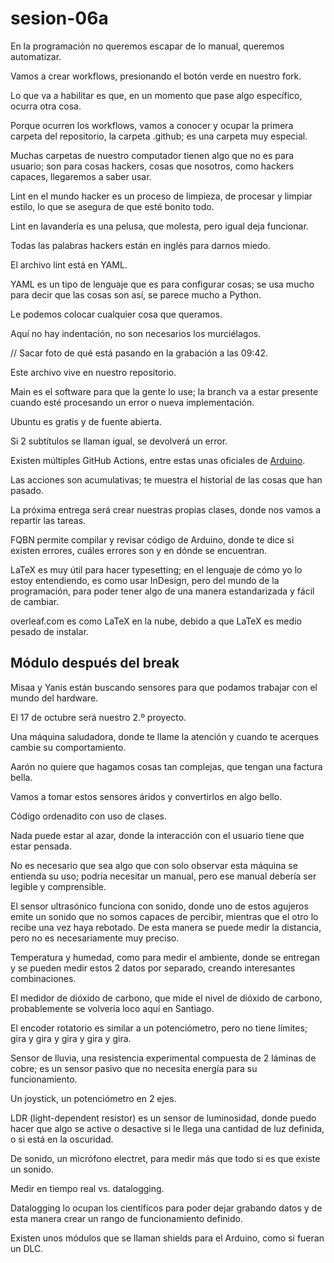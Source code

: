 # sesion-06a

En la programación no queremos escapar de lo manual, queremos automatizar.

Vamos a crear workflows, presionando el botón verde en nuestro fork.

Lo que va a habilitar es que, en un momento que pase algo específico, ocurra otra cosa.

Porque ocurren los workflows, vamos a conocer y ocupar la primera carpeta del repositorio, la carpeta .github; es una carpeta muy especial.

Muchas carpetas de nuestro computador tienen algo que no es para usuario; son para cosas hackers, cosas que nosotros, como hackers capaces, llegaremos a saber usar.

Lint en el mundo hacker es un proceso de limpieza, de procesar y limpiar estilo, lo que se asegura de que esté bonito todo.

Lint en lavandería es una pelusa, que molesta, pero igual deja funcionar.

Todas las palabras hackers están en inglés para darnos miedo.

El archivo lint está en YAML.

YAML es un tipo de lenguaje que es para configurar cosas; se usa mucho para decir que las cosas son así, se parece mucho a Python.

Le podemos colocar cualquier cosa que queramos. 

Aquí no hay indentación, no son necesarios los murciélagos.

// Sacar foto de qué está pasando en la grabación a las 09:42.

Este archivo vive en nuestro repositorio.

Main es el software para que la gente lo use; la branch va a estar presente cuando esté procesando un error o nueva implementación.

Ubuntu es gratis y de fuente abierta.

Si 2 subtítulos se llaman igual, se devolverá un error.

Existen múltiples GitHub Actions, entre estas unas oficiales de [Arduino](https://github.com/arduino/arduino-lint-action).

Las acciones son acumulativas; te muestra el historial de las cosas que han pasado.

La próxima entrega será crear nuestras propias clases, donde nos vamos a repartir las tareas.

FQBN permite compilar y revisar código de Arduino, donde te dice si existen errores, cuáles errores son y en dónde se encuentran.

LaTeX es muy útil para hacer typesetting; en el lenguaje de cómo yo lo estoy entendiendo, es como usar InDesign, pero del mundo de la programación, para poder tener algo de una manera estandarizada y fácil de cambiar. 

overleaf.com es como LaTeX en la nube, debido a que LaTeX es medio pesado de instalar.

## Módulo después del break

Misaa y Yanis están buscando sensores para que podamos trabajar con el mundo del hardware.

El 17 de octubre será nuestro 2.º proyecto.

Una máquina saludadora, donde te llame la atención y cuando te acerques cambie su comportamiento. 

Aarón no quiere que hagamos cosas tan complejas, que tengan una factura bella.

Vamos a tomar estos sensores áridos y convertirlos en algo bello. 

Código ordenadito con uso de clases.

Nada puede estar al azar, donde la interacción con el usuario tiene que estar pensada. 

No es necesario que sea algo que con solo observar esta máquina se entienda su uso; podría necesitar un manual, pero ese manual debería ser legible y comprensible. 

El sensor ultrasónico funciona con sonido, donde uno de estos agujeros emite un sonido que no somos capaces de percibir, mientras que el otro lo recibe una vez haya rebotado. De esta manera se puede medir la distancia, pero no es necesariamente muy preciso.

Temperatura y humedad, como para medir el ambiente, donde se entregan y se pueden medir estos 2 datos por separado, creando interesantes combinaciones.

El medidor de dióxido de carbono, que mide el nivel de dióxido de carbono, probablemente se volvería loco aquí en Santiago.

El encoder rotatorio es similar a un potenciómetro, pero no tiene límites; gira y gira y gira y gira y gira.

Sensor de lluvia, una resistencia experimental compuesta de 2 láminas de cobre; es un sensor pasivo que no necesita energía para su funcionamiento.

Un joystick, un potenciómetro en 2 ejes.

LDR (light-dependent resistor) es un sensor de luminosidad, donde puedo hacer que algo se active o desactive si le llega una cantidad de luz definida, o si está en la oscuridad.

De sonido, un micrófono electret, para medir más que todo si es que existe un sonido.

Medir en tiempo real vs. datalogging.

Datalogging lo ocupan los científicos para poder dejar grabando datos y de esta manera crear un rango de funcionamiento definido.

Existen unos módulos que se llaman shields para el Arduino, como si fueran un DLC.
